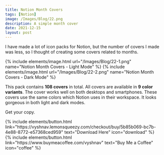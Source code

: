 ```yaml
---
title: Notion Month Covers
tags: [Notion]
image: /Images/Blog/22.png
description: A simple month cover
date: 2021-12-15
layout: post
---
```


I have made a lot of icon packs for Notion, but the number of covers I made was less, so I thought of creating some covers related to months.

{% include elements/image.html url="/Images/Blog/22-1.png" name="Notion Month Covers - Light Mode" %}
{% include elements/image.html url="/Images/Blog/22-2.png" name="Notion Month Covers - Dark Mode" %}

This pack contains **108 covers** in total. All covers are available in **9 color variants**. The cover works well on both desktops and smartphones. These covers use the same colors which Notion uses in their workspace. It looks gorgeous in both light and dark modes.

Get your copy.

<p class="text-center">
{% include elements/button.html link="https://vyshnav.lemonsqueezy.com/checkout/buy/5b85b069-bc7b-4e88-8772-e57368ced959" text="Download Here" icon="download" %}
{% include elements/button.html link="https://www.buymeacoffee.com/vyshnav" text="Buy Me a Coffee" icon="coffee" %}
</p>